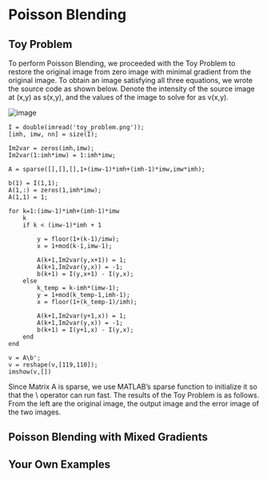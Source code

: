 Poisson Blending
================

## Toy Problem

To perform Poisson Blending, we proceeded with the Toy Problem to restore the original image from zero image with minimal gradient from the original image.
To obtain an image satisfying all three equations, we wrote the source code as shown below.
Denote the intensity of the source image at (x,y) as s(x,y), and the values of the image to solve for as v(x,y). 

![image](https://user-images.githubusercontent.com/44015662/47510708-a2fc7600-d8b3-11e8-8f29-a19b82ea8faa.png)


``` 
I = double(imread('toy_problem.png'));
[imh, imw, nn] = size(I);
 
Im2var = zeros(imh,imw);
Im2var(1:imh*imw) = 1:imh*imw;
 
A = sparse([],[],[],1+(imw-1)*imh+(imh-1)*imw,imw*imh);
 
b(1) = I(1,1);
A(1,:) = zeros(1,imh*imw);
A(1,1) = 1;
 
for k=1:(imw-1)*imh+(imh-1)*imw
    k
    if k < (imw-1)*imh + 1
        
        y = floor(1+(k-1)/imw);
        x = 1+mod(k-1,imw-1);
        
        A(k+1,Im2var(y,x+1)) = 1;
        A(k+1,Im2var(y,x)) = -1;
        b(k+1) = I(y,x+1) - I(y,x);
    else
        k_temp = k-imh*(imw-1);
        y = 1+mod(k_temp-1,imh-1);
        x = floor(1+(k_temp-1)/imh);
        
        A(k+1,Im2var(y+1,x)) = 1;
        A(k+1,Im2var(y,x)) = -1;
        b(k+1) = I(y+1,x) - I(y,x);
    end
end
 
v = A\b';
v = reshape(v,[119,110]);
imshow(v,[])
```

Since Matrix A is sparse, we use MATLAB’s sparse function to initialize it so that the \ operator can run fast. The results of the Toy Problem is as follows. From the left are the original image, the output image and the error image of the two images.

## Poisson Blending with Mixed Gradients

## Your Own Examples
